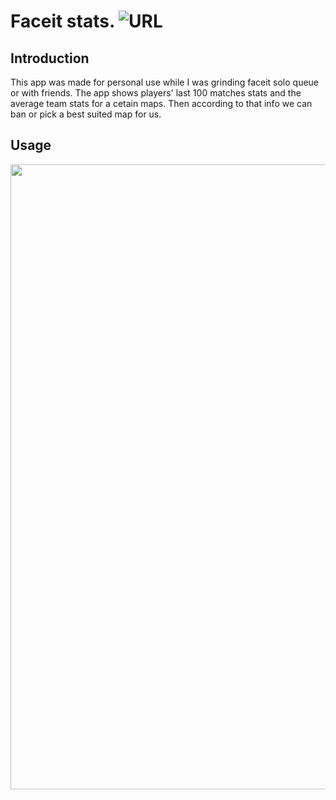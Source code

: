 # Faceit stats. ![URL](https://www.faceit.tips)

## Introduction
This app was made for personal use while I was grinding faceit solo queue or with friends. The app shows players' last 100 matches stats and the average team stats for a cetain maps. Then according to that info we can ban or pick a best suited map for us. 


## Usage
<img src="https://media.giphy.com/media/4Vdp3iiHyMIWlsnFyM/source.mov?cid=790b76115a43711d3e40f91256f9154f76f329d27f78ad48&rid=source.mov&ct=g" width="1000"/>
